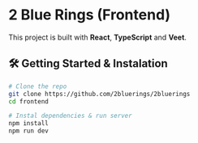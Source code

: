 # 2 Blue Rings (Frontend)

This project is built with **React**, **TypeScript** and **Veet**.

## 🛠️ Getting Started & Instalation

```bash
# Clone the repo
git clone https://github.com/2bluerings/2bluerings
cd frontend

# Instal dependencies & run server
npm install
npm run dev

